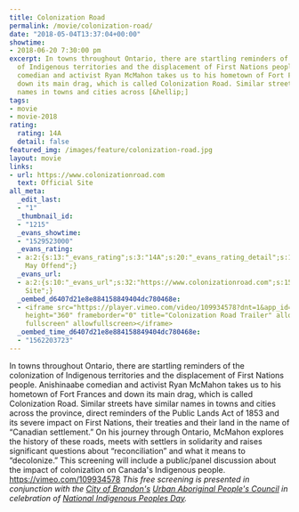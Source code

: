 ```yaml
---
title: Colonization Road
permalink: /movie/colonization-road/
date: "2018-05-04T13:37:04+00:00"
showtime:
- 2018-06-20 7:30:00 pm
excerpt: In towns throughout Ontario, there are startling reminders of the colonization
  of Indigenous territories and the displacement of First Nations people. Anishinaabe
  comedian and activist Ryan McMahon takes us to his hometown of Fort Frances and
  down its main drag, which is called Colonization Road. Similar streets have similar
  names in towns and cities across [&hellip;]
tags:
- movie
- movie-2018
rating:
  rating: 14A
  detail: false
featured_img: /images/feature/colonization-road.jpg
layout: movie
links:
- url: https://www.colonizationroad.com
  text: Official Site
all_meta:
  _edit_last:
  - "1"
  _thumbnail_id:
  - "1215"
  _evans_showtime:
  - "1529523000"
  _evans_rating:
  - a:2:{s:13:"_evans_rating";s:3:"14A";s:20:"_evans_rating_detail";s:19:"Language
    May Offend";}
  _evans_url:
  - a:2:{s:10:"_evans_url";s:32:"https://www.colonizationroad.com";s:15:"_evans_url_name";s:13:"Official
    Site";}
  _oembed_d6407d21e8e884158849404dc780468e:
  - <iframe src="https://player.vimeo.com/video/109934578?dnt=1&app_id=122963" width="640"
    height="360" frameborder="0" title="Colonization Road Trailer" allow="autoplay;
    fullscreen" allowfullscreen></iframe>
  _oembed_time_d6407d21e8e884158849404dc780468e:
  - "1562203723"
---
```


In towns throughout Ontario, there are startling reminders of the colonization of Indigenous territories and the displacement of First Nations people. Anishinaabe comedian and activist Ryan McMahon takes us to his hometown of Fort Frances and down its main drag, which is called Colonization Road. Similar streets have similar names in towns and cities across the province, direct reminders of the Public Lands Act of 1853 and its severe impact on First Nations, their treaties and their land in the name of “Canadian settlement.” On his journey through Ontario, McMahon explores the history of these roads, meets with settlers in solidarity and raises significant questions about “reconciliation” and what it means to “decolonize.” This screening will include a public/panel discussion about the impact of colonization on Canada's Indigenous people. https://vimeo.com/109934578 *This free screening is presented in conjunction with the [City of Brandon's](https://brandon.ca/) [Urban Aboriginal People's Council](http://buapc.ca/) in celebration of [National Indigenous Peoples Day](https://www.aadnc-aandc.gc.ca/eng/1100100013248/1100100013249).*